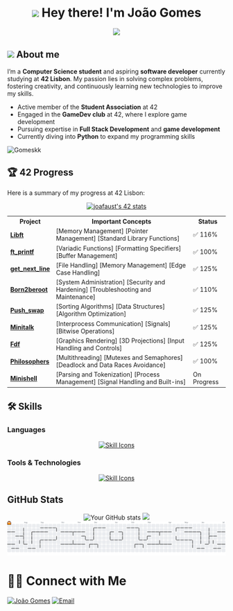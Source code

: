 <div>
  <p align="center">
    <h1 align="center"><img src="https://media.giphy.com/media/hvRJCLFzcasrR4ia7z/giphy.gif" width="35"> Hey there! I'm João Gomes </h1>
  <p align="center">
	  <a href="#"><img src="https://readme-typing-svg.herokuapp.com?lines=42+Student;C+and+Linux+Enthusiast;Always+learning+new+things&center=true&width=450&height=50"></a>
  </p>
</div>
  <p>
    <h2><img src="https://media4.giphy.com/media/v1.Y2lkPTc5MGI3NjExYTh4ZzYxNXgydzdvODU4Z3lrbm5hd2V3OXIxM3MxYnljY2p5eWN6ZiZlcD12MV9pbnRlcm5hbF9naWZfYnlfaWQmY3Q9cw/YRMb6dd7zprS00JdGZ/giphy.gif" width="60"> About me </h2>
  <p>
	  
<p>
  I’m a <strong>Computer Science student</strong> and aspiring <strong>software developer</strong> currently studying at <strong>42 Lisbon</strong>. My passion lies in solving complex problems, fostering creativity, and continuously learning new technologies to improve my skills.
</p>
<ul>
  <li>Active member of the <strong>Student Association</strong> at 42</li>
  <li>Engaged in the <strong>GameDev club</strong> at 42, where I explore game development</li>
  <li>Pursuing expertise in <strong>Full Stack Development</strong> and <strong>game development</strong></li>
  <li>Currently diving into <strong>Python</strong> to expand my programming skills</li>
</ul>
<p align="left"> <img src="https://komarev.com/ghpvc/?username=Gomeskk&label=Profile%20views&color=0e75b6&style=flat" alt="Gomeskk" /> </p>

<!--
  ### 🤝🏻 Connect with Me
<p align="left">
  <a href="https://www.linkedin.com/in/joão-gomes-291b60253/" target="blank"><img align="center" src="https://raw.githubusercontent.com/rahuldkjain/github-profile-readme-generator/master/src/images/icons/Social/linked-in-alt.svg" alt="João Gomes" height="30" width="40" /></a>
  <a href="mailto:gomesj778@gmail.com">
    <img align="center" src="https://cdn.jsdelivr.net/npm/simple-icons@v9/icons/gmail.svg" alt="Email" height="30" width="40" />
  </a>
</p>
-->

## 🏆 42 Progress

Here is a summary of my progress at 42 Lisbon:

<div align="center">
  <a href="https://github.com/oakoudad/badge42"><img src="https://badge.mediaplus.ma/darkblue/joafaust?1337Badge=off&UM6P=off" alt="joafaust's 42 stats" /></a>
  </a>
</div>

<table align="center">
  <tr>
    <th>Project</th>
    <th>Important Concepts</th>
    <th>Status</th>
  </tr>
  <tr>
    <td><b><a href="https://github.com/Gomeskk/Libft">Libft</a></b></td>
    <td>[Memory Management] [Pointer Management] [Standard Library Functions]</td>
    <td>✅ 116%</td>
  </tr>
  <tr>
    <td><b><a href="https://github.com/Gomeskk/Printf">ft_printf</a></b></td>
    <td>[Variadic Functions] [Formatting Specifiers] [Buffer Management]</td>
    <td>✅ 100%</td>
  </tr>
  <tr>
    <td><b><a href="https://github.com/Gomeskk/get_next_line">get_next_line</a></b></td>
    <td>[File Handling] [Memory Management] [Edge Case Handling]</td>
    <td>✅ 125%</td>
  </tr>
  <tr>
    <td><a href="https://github.com/Gomeskk/Born2beroot"><b>Born2beroot</a></b></td>
    <td>[System Administration] [Security and Hardening] [Troubleshooting and Maintenance]</td>
    <td>✅ 110%</td>
  </tr>
  <tr>
    <td><b><a href="https://github.com/Gomeskk/Push_Swap">Push_swap</a></b></td>
    <td>[Sorting Algorithms] [Data Structures] [Algorithm Optimization]</td>
    <td>✅ 125%</td>
  </tr>
  <tr>
    <td><b><a href="https://github.com/Gomeskk/Minitalk">Minitalk</a></b></td>
    <td>[Interprocess Communication] [Signals] [Bitwise Operations]</td>
    <td>✅ 125%</td>
  </tr>
  <tr>
    <td><b><a href="https://github.com/Gomeskk/FDF">Fdf</a></b></td>
    <td>[Graphics Rendering] [3D Projections] [Input Handling and Controls]</td>
    <td>✅ 125%</td>
  </tr>
  <tr>
    <td><b><a href="https://github.com/Gomeskk/Philosophers">Philosophers</a></b></td>
    <td>[Multithreading] [Mutexes and Semaphores] [Deadlock and Data Races Avoidance]</td>
    <td>✅ 100%</td>
  </tr>
  <tr>
    <td><b><a href="https://github.com/Gomeskk">Minishell</a></b></td>
    <td>[Parsing and Tokenization] [Process Management] [Signal Handling and Built-ins]</td>
    <td>On Progress</td>
  </tr>
</table>

## 🛠️ Skills

### Languages
<div align="center">
  <a href="https://skillicons.dev">
    <img src="https://skillicons.dev/icons?i=c,cpp,cs,bash,python,nodejs,html,css" alt="Skill Icons" />
  </a>
</div>

### Tools & Technologies
<div align="center">
  <a href="https://skillicons.dev">
    <img src="https://skillicons.dev/icons?i=linux,vscode,vim,git,github,godot" alt="Skill Icons" />
  </a>
</div>

## GitHub Stats
<div align="center">
  <img height="199.5em" src="https://github-readme-stats.vercel.app/api?username=Gomeskk&show_icons=true&theme=holi" alt="Your GitHub stats">
  <img height="199.5em" src="https://github-readme-stats.vercel.app/api/top-langs/?username=Gomeskk&layout=compact&langs_count=8&theme=holi"/>
</div>

<picture>
  <source media="(prefers-color-scheme: dark)" srcset="https://raw.githubusercontent.com/Gomeskk/Gomeskk/output/pacman-contribution-graph-dark.svg">
  <source media="(prefers-color-scheme: light)" srcset="https://raw.githubusercontent.com/Gomeskk/Gomeskk/output/pacman-contribution-graph.svg">
  <img alt="pacman contribution graph" src="https://raw.githubusercontent.com/Gomeskk/Gomeskk/output/pacman-contribution-graph.svg">
</picture>

<!--
<div align="center">
  <a href="https://git.io/streak-stats">
    <img src="https://streak-stats.demolab.com/?user=Gomeskk&theme=algolia" alt="GitHub Streak">
  </a>
</div>
-->


<!--
## Collaboration
I’m open to working on collaborative projects etc need to work here
-->


# 🤝🏻 Connect with Me
<p align="left">
  <a href="https://www.linkedin.com/in/joão-gomes-291b60253/" target="blank"><img align="center" src="https://raw.githubusercontent.com/rahuldkjain/github-profile-readme-generator/master/src/images/icons/Social/linked-in-alt.svg" alt="João Gomes" height="30" width="40" /></a>
  <a href="mailto:gomesj778@gmail.com">
    <img align="center" src="https://cdn.jsdelivr.net/npm/simple-icons@v9/icons/gmail.svg" alt="Email" height="30" width="40" />
  </a>
</p>


<!--
- **Email:** [gomesj778@gmail.com](mailto:gomesj778@gmail.com)
- **LinkedIn:** [www.linkedin.com/in/joão-gomes](https://www.linkedin.com/in/joão-gomes-291b60253/)
-->
